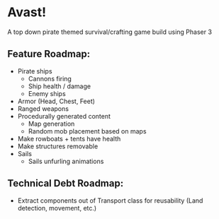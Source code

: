 # Avast!

A top down pirate themed survival/crafting game build using Phaser 3

## Feature Roadmap:

- Pirate ships
  - Cannons firing
  - Ship health / damage
  - Enemy ships
- Armor (Head, Chest, Feet)
- Ranged weapons
- Procedurally generated content
  - Map generation
  - Random mob placement based on maps
- Make rowboats + tents have health
- Make structures removable
- Sails
  - Sails unfurling animations

## Technical Debt Roadmap:

- Extract components out of Transport class for reusability (Land detection, movement, etc.)
